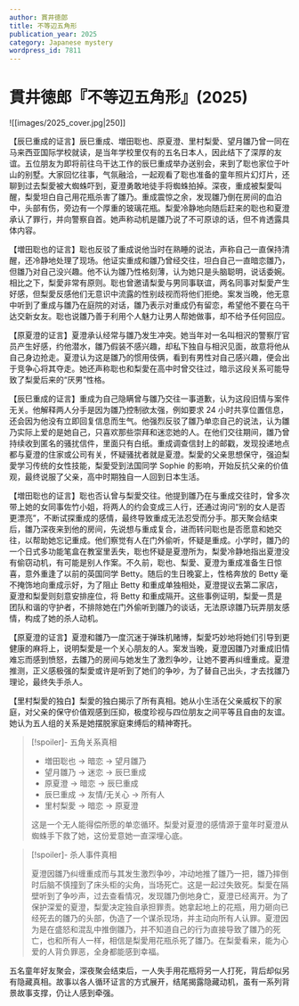 ```yaml
---
author: 貫井徳郎
title: 不等辺五角形
publication_year: 2025
category: Japanese mystery
wordpress_id: 7811
---
```


# 貫井徳郎『不等辺五角形』(2025)

![[images/2025_cover.jpg|250]]

【辰巳重成的证言】辰巳重成、増田聡也、原夏澄、里村梨愛、望月雛乃曾一同在马来西亚国际学校就读，是当年学校里仅有的五名日本人，因此结下了深厚的友谊。五位朋友为即将前往乌干达工作的辰巳重成举办送别会，来到了聡也家位于叶山的别墅。大家回忆往事，气氛融洽，一起观看了聡也准备的童年照片幻灯片，还聊到过去梨愛被大蜘蛛吓到，夏澄勇敢地徒手将蜘蛛拍掉。深夜，重成被梨愛叫醒，梨愛坦白自己用花瓶杀害了雛乃。重成震惊之余，发现雛乃倒在房间的血泊中，头部有伤，旁边有一个厚重的玻璃花瓶。梨愛冷静地向随后赶来的聡也和夏澄承认了罪行，并向警察自首。她声称动机是雛乃说了不可原谅的话，但不肯透露具体内容。

【増田聡也的证言】聡也反驳了重成说他当时在熟睡的说法，声称自己一直保持清醒，还冷静地处理了现场。他证实重成和雛乃曾经交往，坦白自己一直暗恋雛乃，但雛乃对自己没兴趣。他不认为雛乃性格刻薄，认为她只是头脑聪明，说话委婉。相比之下，梨愛非常有原则。聡也曾邀请梨愛与男同事联谊，两名同事对梨愛产生好感，但梨愛反感他们无意识中流露的性别歧视而将他们拒绝。案发当晚，他无意中听到了重成与雛乃在庭院的对话，雛乃表示对重成仍有留恋，希望他不要在乌干达交新女友。聡也说雛乃善于利用个人魅力让男人帮她做事，却不给予任何回应。

【原夏澄的证言】夏澄承认经常与雛乃发生冲突。她当年对一名叫相沢的警察厅官员产生好感，约他潜水，雛乃假装不感兴趣，却私下独自与相沢见面，故意将他从自己身边抢走。夏澄认为这是雛乃的惯用伎俩，看到有男性对自己感兴趣，便会出于竞争心将其夺走。她还声称聡也和梨愛在高中时曾交往过，暗示这段关系可能导致了梨愛后来的“厌男”性格。

【辰巳重成的证言】重成为自己隐瞒曾与雛乃交往一事道歉，认为这段旧情与案件无关。他解释两人分手是因为雛乃控制欲太强，例如要求 24 小时共享位置信息，还会因为他没有立即回复信息而生气。他强烈反驳了雛乃单恋自己的说法，认为雛乃实际上爱的是她自己，只喜欢那些崇拜和迷恋她的人。在他们交往期间，雛乃曾持续收到匿名的骚扰信件，里面只有白纸。重成调查信封上的邮戳，发现投递地点都与夏澄的住家或公司有关，怀疑骚扰者就是夏澄。梨愛的父亲思想保守，强迫梨愛学习传统的女性技能，梨愛受到法国同学 Sophie 的影响，开始反抗父亲的价值观，最终说服了父亲，高中时期独自一人回到日本生活。

【増田聡也的证言】聡也否认曾与梨愛交往。他提到雛乃在与重成交往时，曾多次带上她的女同事佐竹小姐，将两人的约会变成三人行，还通过询问“别的女人是否更漂亮”，不断试探重成的感情，最终导致重成无法忍受而分手。那天聚会结束后，雛乃深夜来到他的房间，先说想与重成复合，进而转问聡也是否愿意和她交往，以帮助她忘记重成。他们察觉有人在门外偷听，怀疑是重成。小学时，雛乃的一个日式多功能笔盒在教室里丢失，聡也怀疑是夏澄所为，梨愛冷静地指出夏澄没有偷窃动机，有可能是别人作案。不久前，聡也、梨愛、夏澄为重成准备生日惊喜，意外重逢了以前的英国同学 Betty。随后的生日晚宴上，性格奔放的 Betty 毫不掩饰地向重成示好，为了阻止 Betty 和重成单独相处，夏澄提议去第二家店，夏澄和梨愛则刻意安排座位，将 Betty 和重成隔开。这些事例证明，梨愛一贯是团队和谐的守护者，不排除她在门外偷听到雛乃的谈话，无法原谅雛乃玩弄朋友感情，构成了她的杀人动机。

【原夏澄的证言】夏澄和雛乃一度沉迷于弹珠机赌博，梨愛巧妙地将她们引导到更健康的麻将上，说明梨愛是一个关心朋友的人。案发当晚，夏澄因雛乃对重成旧情难忘而感到愤怒，去雛乃的房间与她发生了激烈争吵，让她不要再纠缠重成。夏澄推测，正义感极强的梨愛或许是听到了她们的争吵，为了替自己出头，才去找雛乃理论，最终失手杀人。

【里村梨愛的独白】梨愛的独白揭示了所有真相。她从小生活在父亲威权下的家庭，对父亲的保守价值观感到压抑，极度珍视与四位朋友之间平等且自由的友谊。她认为五人组的关系是她摆脱家庭束缚后的精神寄托。

> [!spoiler]- 五角关系真相
> 
> - 増田聡也 → 暗恋 → 望月雛乃
> - 望月雛乃 → 迷恋 → 辰巳重成
> - 原夏澄 → 暗恋 → 辰巳重成
> - 辰巳重成 → 友情/无关心 → 所有人
> - 里村梨愛 → 暗恋 → 原夏澄
> 
> 这是一个无人能得偿所愿的单恋循环。梨愛对夏澄的感情源于童年时夏澄从蜘蛛手下救了她，这份爱意她一直深埋心底。

> [!spoiler]- 杀人事件真相
> 
> 夏澄因雛乃纠缠重成而与其发生激烈争吵，冲动地推了雛乃一把，雛乃摔倒时后脑不慎撞到了床头柜的尖角，当场死亡。这是一起过失致死。梨愛在隔壁听到了争吵声，过去查看情况，发现雛乃倒地身亡，夏澄已经离开。为了保护深爱的夏澄，梨愛决定独自承担罪责。她拿起地上的花瓶，用力砸向已经死去的雛乃的头部，伪造了一个谋杀现场，并主动向所有人认罪。夏澄因为是在盛怒和混乱中推倒雛乃，并不知道自己的行为直接导致了雛乃的死亡，也和所有人一样，相信是梨愛用花瓶杀死了雛乃。在梨愛看来，能为心爱的人背负罪恶，全身都能感到幸福。

五名童年好友聚会，深夜聚会结束后，一人失手用花瓶将另一人打死，背后却似另有隐藏真相。故事以各人循环证言的方式展开，结尾揭露隐藏动机，虽有一系列背景故事支撑，仍让人感到牵强。
